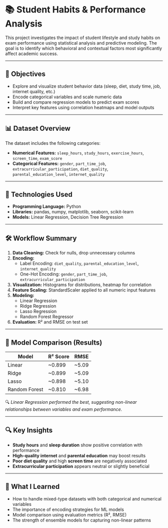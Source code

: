 # 📚 Student Habits & Performance Analysis

This project investigates the impact of student lifestyle and study habits on exam performance using statistical analysis and predictive modeling. The goal is to identify which behavioral and contextual factors most significantly affect academic success.

---

## 🎯 Objectives

- Explore and visualize student behavior data (sleep, diet, study time, job, internet quality, etc.)
- Encode categorical variables and scale numeric data
- Build and compare regression models to predict exam scores
- Interpret key features using correlation heatmaps and model outputs

---

## 📊 Dataset Overview

The dataset includes the following categories:
- **Numerical Features:** `sleep_hours`, `study_hours`, `exercise_hours`, `screen_time`, `exam_score`
- **Categorical Features:** `gender`, `part_time_job`, `extracurricular_participation`, `diet_quality`, `parental_education_level`, `internet_quality`

---
## 🧰 Technologies Used

- **Programming Language:** Python
- **Libraries:** pandas, numpy, matplotlib, seaborn, scikit-learn
- **Models:** Linear Regression, Decision Tree Regression

---

## 🛠 Workflow Summary

1. **Data Cleaning:** Check for nulls, drop unnecessary columns
2. **Encoding:**  
   - Label Encoding: `diet_quality`, `parental_education_level`, `internet_quality`  
   - One-Hot Encoding: `gender`, `part_time_job`, `extracurricular_participation`
3. **Visualization:** Histograms for distributions, heatmap for correlation
4. **Feature Scaling:** StandardScaler applied to all numeric input features
5. **Modeling:**  
   - Linear Regression  
   - Ridge Regression  
   - Lasso Regression  
   - Random Forest Regressor
6. **Evaluation:** R² and RMSE on test set

---

## 🧪 Model Comparison (Results)

| Model           | R² Score | RMSE   |
|----------------|----------|--------|
| Linear          | ~0.899    | ~5.09  |
| Ridge           | ~0.899    | ~5.09  |
| Lasso           | ~0.898    | ~5.10  |
| Random Forest   | ~0.810    | ~6.98  |

🔍 *Linear Regression performed the best, suggesting non-linear relationships between variables and exam performance.*

---

## 🔍 Key Insights

- **Study hours** and **sleep duration** show positive correlation with performance
- **High-quality internet** and **parental education** may boost results
- **Poor diet quality** and high **screen time** are negatively associated
- **Extracurricular participation** appears neutral or slightly beneficial

---

## 🧠 What I Learned

- How to handle mixed-type datasets with both categorical and numerical variables
- The importance of encoding strategies for ML models
- Model comparison using evaluation metrics (R², RMSE)
- The strength of ensemble models for capturing non-linear patterns
